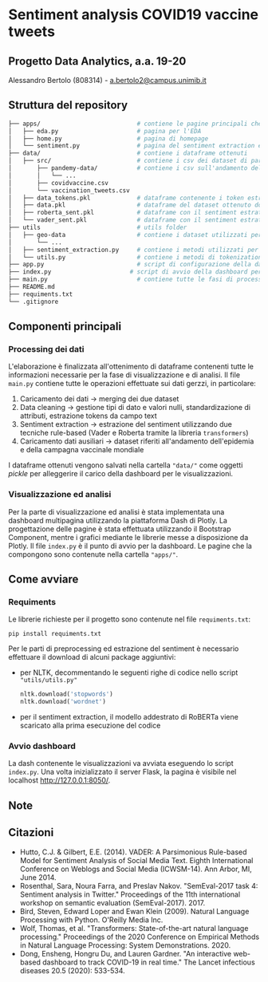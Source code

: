 # Sentiment analysis COVID19 vaccine tweets
## Progetto Data Analytics, a.a. 19-20
Alessandro Bertolo (808314) - a.bertolo2@campus.unimib.it

## Struttura del repository

```bash
├── apps/                           # contiene le pagine principali che compongono la dashboard delle visualizzazioni
│   ├── eda.py                      # pagina per l'EDA
│   ├── home.py                     # pagina di homepage
│   └── sentiment.py                # pagina del sentiment extraction e analysis
├── data/                           # contiene i dataframe ottenuti
│   ├── src/                        # contiene i csv dei dataset di partenza
│       ├── pandemy-data/           # contiene i csv sull'andamento dell'epidemia e delle campagne vaccinali 
│       │   └── ...
│       ├── covidvaccine.csv
│       └── vaccination_tweets.csv
│   ├── data_tokens.pkl             # dataframe contenente i token estratti dal tokenizer
│   ├── data.pkl                    # dataframe del dataset ottenuto dopo il preprocessing
│   ├── roberta_sent.pkl            # dataframe con il sentiment estratto tramite RoBERTa
│   └── vader_sent.pkl              # dataframe con il sentiment estratto tramite Vader
├── utils                           # utils folder
│   ├── geo-data                    # contiene i dataset utilizzati per la standardizzazione del campo user_location 
│       └── ...
│   ├── sentiment_extraction.py     # contiene i metodi utilizzati per estrarre il sentiment
│   └── utils.py                    # contiene i metodi di tokenizatione e di standardizzazione del campo user_location
├── app.py                          # script di configurazione della dashboard per le visualizzazioni
├── index.py                      # script di avvio della dashboard per le visualizzazioni
├── main.py                         # contiene tutte le fasi di processing eseguite sul dataset
├── README.md
├── requiments.txt
└── .gitignore
```


## Componenti principali
### Processing dei dati
L'elaborazione è finalizzata all'ottenimento di dataframe contenenti tutte le informazioni necessarie per la fase di visualizzazione e di analisi.
Il file `main.py` contiene tutte le operazioni effettuate sui dati gerzzi, in particolare:
1. Caricamento dei dati -> merging dei due dataset
2. Data cleaning -> gestione tipi di dato e valori nulli, standardizazione di attributi, estrazione tokens da campo text
3. Sentiment extraction -> estrazione del sentiment utilizzando due tecniche rule-based (Vader e Roberta tramite la libreria `transformers`)
4. Caricamento dati ausiliari -> dataset riferiti all'andamento dell'epidemia e della campagna vaccinale mondiale

I dataframe ottenuti vengono salvati nella cartella `"data/"` come oggetti *pickle* per alleggerire il carico della dashboard per le visualizzazioni.

### Visualizzazione ed analisi
Per la parte di visualizzazione ed analisi è stata implementata una dashboard multipagina utilizzando la piattaforma Dash di Plotly. 
La progettazione delle pagine è stata effettuata utilizzando il Bootstrap Component, mentre i grafici mediante le librerie messe a disposizione da Plotly. Il file `index.py` è il punto di avvio per la dashboard. Le pagine che la compongono sono contenute nella cartella `"apps/"`.


## Come avviare
### Requiments
Le librerie richieste per il progetto sono contenute nel file `requiments.txt`:
```
pip install requiments.txt
```
Per le parti di preprocessing ed estrazione del sentiment è necessario effettuare il download di alcuni package aggiuntivi:
- per NLTK, decommentando le seguenti righe di codice nello script `"utils/utils.py"`
    ```python
    nltk.download('stopwords')
    nltk.download('wordnet')
    ```
- per il sentiment extraction, il modello addestrato di RoBERTa viene scaricato alla prima esecuzione del codice

### Avvio dashboard
La dash contenente le visualizzazioni va avviata eseguendo lo script `index.py`. Una volta inizializzato il server Flask, la pagina è visibile nel localhost http://127.0.0.1:8050/.


## Note

## Citazioni
- Hutto, C.J. & Gilbert, E.E. (2014). VADER: A Parsimonious Rule-based Model for Sentiment Analysis of Social Media Text. Eighth International Conference on Weblogs and Social Media (ICWSM-14). Ann Arbor, MI, June 2014.
- Rosenthal, Sara, Noura Farra, and Preslav Nakov. "SemEval-2017 task 4: Sentiment analysis in Twitter." Proceedings of the 11th international workshop on semantic evaluation (SemEval-2017). 2017.
- Bird, Steven, Edward Loper and Ewan Klein (2009).
Natural Language Processing with Python.  O'Reilly Media Inc.
- Wolf, Thomas, et al. "Transformers: State-of-the-art natural language processing." Proceedings of the 2020 Conference on Empirical Methods in Natural Language Processing: System Demonstrations. 2020.
- Dong, Ensheng, Hongru Du, and Lauren Gardner. "An interactive web-based dashboard to track COVID-19 in real time." The Lancet infectious diseases 20.5 (2020): 533-534.